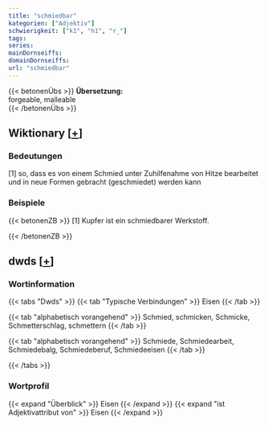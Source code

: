 ```yaml
---
title: "schmiedbar"
kategorien: ["Adjektiv"]
schwierigkeit: ["k1", "h1", "r_"]
tags:
series:
mainDornseiffs:
domainDornseiffs:
url: "schmiedbar"
---
```


{{< betonenÜbs >}}
**Übersetzung:**  
forgeable, malleable  
{{< /betonenÜbs >}}

## Wiktionary [[+](https://de.wiktionary.org/wiki/schmiedbar)]

### Bedeutungen
[1] so, dass es von einem Schmied unter Zuhilfenahme von Hitze bearbeitet und in neue Formen gebracht (geschmiedet) werden kann  

### Beispiele
{{< betonenZB >}}
[1] Kupfer ist ein schmiedbarer Werkstoff.  

{{< /betonenZB >}}


## dwds [[+](https://www.dwds.de/wb/schmiedbar)]

### Wortinformation
{{< tabs "Dwds" >}}
{{< tab "Typische Verbindungen" >}}
Eisen
{{< /tab >}}

{{< tab "alphabetisch vorangehend" >}}
Schmied, schmicken, Schmicke, Schmetterschlag, schmettern
{{< /tab >}}

{{< tab "alphabetisch vorangehend" >}}
Schmiede, Schmiedearbeit, Schmiedebalg, Schmiedeberuf, Schmiedeeisen
{{< /tab >}}

{{< /tabs >}}

### Wortprofil
{{< expand "Überblick" >}} Eisen {{< /expand >}}
{{< expand "ist Adjektivattribut von" >}} Eisen {{< /expand >}}


